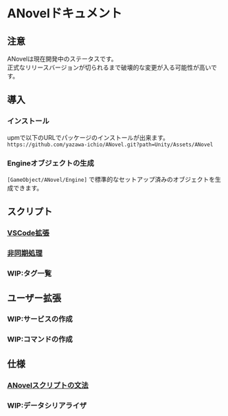 # ANovelドキュメント

## 注意
ANovelは現在開発中のステータスです。  
正式なリリースバージョンが切られるまで破壊的な変更が入る可能性が高いです。  

## 導入

### インストール
upmで以下のURLでパッケージのインストールが出来ます。  
`https://github.com/yazawa-ichio/ANovel.git?path=Unity/Assets/ANovel`

### Engineオブジェクトの生成

`[GameObject/ANovel/Engine]` で標準的なセットアップ済みのオブジェクトを生成できます。  

## スクリプト

### [VSCode拡張](vscode.md)

### [非同期処理](async.md)

### WIP:タグ一覧

## ユーザー拡張
### WIP:サービスの作成
### WIP:コマンドの作成

## 仕様
### [ANovelスクリプトの文法](Spec/script.md)
### WIP:データシリアライザ
